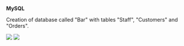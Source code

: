 **MySQL**

Creation of database called "Bar" with tables "Staff", "Customers" and "Orders".

<img src="https://github.com/HighLandner/DevOps_online_Kharkiv_2021Q1/blob/master/m3/task3.1/images/Staff.png">
<img src="https://github.com/HighLandner/DevOps_online_Kharkiv_2021Q1/blob/master/m3/task3.1/images/Customers.png">
